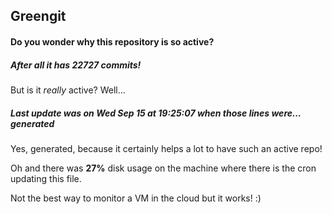 ## Greengit

#### Do you wonder why this repository is so active?

##### After all it has 22727 commits!

But is it *really* active? Well...

##### Last update was on Wed Sep 15 at 19:25:07 when those lines were... generated

Yes, generated, because it certainly helps a lot to have such an active repo!

Oh and there was **27%** disk usage on the machine
where there is the cron updating this file.

Not the best way to monitor a VM in the cloud but it works! :)
